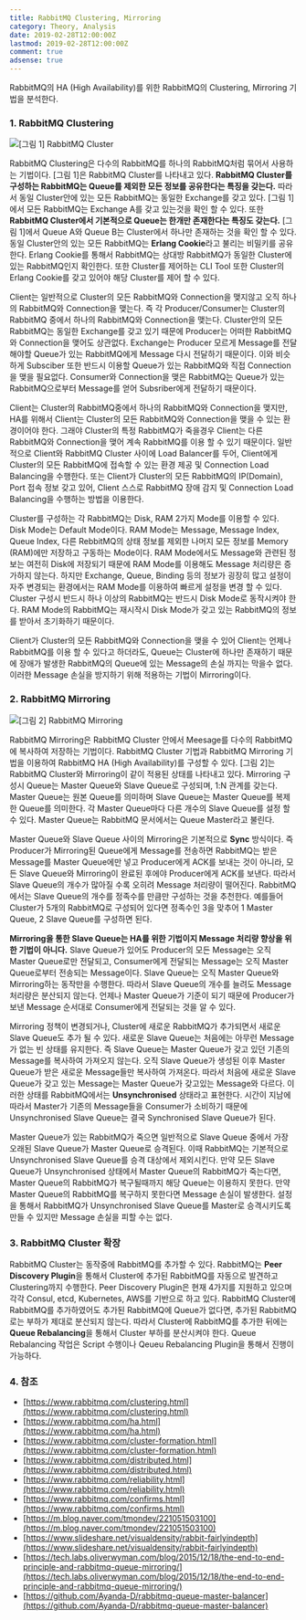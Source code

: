 ```yaml
---
title: RabbitMQ Clustering, Mirroring
category: Theory, Analysis
date: 2019-02-28T12:00:00Z
lastmod: 2019-02-28T12:00:00Z
comment: true
adsense: true
---
```


RabbitMQ의 HA (High Availability)를 위한 RabbitMQ의 Clustering, Mirroring 기법을 분석한다. 

### 1. RabbitMQ Clustering

![[그림 1] RabbitMQ Cluster]({{site.baseurl}}/images/theory_analysis/RabbitMQ_Clustering_Mirroring/Cluster.PNG)

RabbitMQ Clustering은 다수의 RabbitMQ를 하나의 RabbitMQ처럼 묶어서 사용하는 기법이다. [그림 1]은 RabbitMQ Cluster를 나타내고 있다. **RabbitMQ Cluster를 구성하는 RabbitMQ는 Queue를 제외한 모든 정보를 공유한다는 특징을 갖는다.** 따라서 동일 Cluster안에 있는 모든 RabbitMQ는 동일한 Exchange를 갖고 있다. [그림 1]에서 모든 RabbitMQ는 Exchange A를 갖고 있는것을 확인 할 수 있다. 또한 **RabbitMQ Cluster에서 기본적으로 Queue는 한개만 존재한다는 특징도 갖는다.** [그림 1]에서 Queue A와 Queue B는 Cluster에서 하나만 존재하는 것을 확인 할 수 있다. 동일 Cluster안의 있는 모든 RabbitMQ는 **Erlang Cookie**라고 불리는 비밀키를 공유한다. Erlang Cookie를 통해서 RabbitMQ는 상대방 RabbitMQ가 동일한 Cluster에 있는 RabbitMQ인지 확인한다. 또한 Cluster를 제어하는 CLI Tool 또한 Cluster의 Erlang Cookie를 갖고 있어야 해당 Cluster를 제어 할 수 있다.

Client는 일반적으로 Cluster의 모든 RabbitMQ와 Connection을 맺지않고 오직 하나의 RabbitMQ와 Connection을 맺는다. 즉 각 Producer/Consumer는 Cluster의 RabbitMQ 중에서 하나의 RabbitMQ와 Connection을 맺는다. Cluster안의 모든 RabbitMQ는 동일한 Exchange를 갖고 있기 때문에 Producer는 어떠한 RabbitMQ와 Connection을 맺어도 상관없다. Exchange는 Producer 모르게 Message를 전달해야할 Queue가 있는 RabbitMQ에게 Message 다시 전달하기 때문이다. 이와 비슷하게 Subsciber 또한 반드시 이용할 Queue가 있는 RabbitMQ와 직접 Connection을 맺을 필요없다. Consumer와 Connection을 맺은 RabbitMQ는 Queue가 있는 RabbitMQ으로부터 Message를 얻어 Subsriber에게 전달하기 때문이다.

Client는 Cluster의 RabbitMQ중에서 하나의 RabbitMQ와 Connection을 맺지만, HA를 위해서 Client는 Cluster의 모든 RabbitMQ와 Connection을 맺을 수 있는 환경이어야 한다. 그래야 Cluster의 특정 RabbitMQ가 죽을경우 Client는 다른 RabbitMQ와 Connection을 맺어 계속 RabbitMQ를 이용 할 수 있기 때문이다. 일반적으로 Client와 RabbitMQ Cluster 사이에 Load Balancer를 두어, Client에게 Cluster의 모든 RabbitMQ에 접속할 수 있는 환경 제공 및 Connection Load Balancing을 수행한다. 또는 Client가 Cluster의 모든 RabbitMQ의 IP(Domain), Port 접속 정보 갖고 있어, Client 스스로 RabbitMQ 장애 감지 및 Connection Load Balancing을 수행하는 방법을 이용한다.

Cluster를 구성하는 각 RabbitMQ는 Disk, RAM 2가지 Mode를 이용할 수 있다. Disk Mode는 Default Mode이다. RAM Mode는 Message, Message Index, Queue Index, 다른 RebbitMQ의 상태 정보를 제외한 나머지 모든 정보를 Memory (RAM)에만 저장하고 구동하는 Mode이다. RAM Mode에서도 Message와 관련된 정보는 여전히 Disk에 저장되기 때문에 RAM Mode를 이용해도 Message 처리량은 증가하지 않는다. 하지만 Exchange, Queue, Binding 등의 정보가 굉장히 많고 설정이 자주 변경되는 환경에서는 RAM Mode를 이용하여 빠르게 설정을 변경 할 수 있다. Cluster 구성시 반드시 하나 이상의 RabbitMQ는 반드시 Disk Mode로 동작시켜야 한다. RAM Mode의 RabbitMQ는 재시작시 Disk Mode가 갖고 있는 RabbitMQ의 정보를 받아서 초기화하기 때문이다.

Client가 Cluster의 모든 RabbitMQ와 Connection을 맺을 수 있어 Client는 언제나 RabbitMQ를 이용 할 수 있다고 하더라도, Queue는 Cluster에 하나만 존재하기 때문에 장애가 발생한 RabbitMQ의 Queue에 있는 Message의 손실 까지는 막을수 없다. 이러한 Message 손실을 방지하기 위해 적용하는 기법이 Mirroring이다.

### 2. RabbitMQ Mirroring

![[그림 2] RabbitMQ Mirroring]({{site.baseurl}}/images/theory_analysis/RabbitMQ_Clustering_Mirroring/Cluster_Mirroring.PNG)

RabbitMQ Mirroring은 RabbitMQ Cluster 안에서 Meesage를 다수의 RabbitMQ에 복사하여 저장하는 기법이다. RabbitMQ Cluster 기법과 RabbitMQ Mirroring 기법을 이용하여 RabbitMQ HA (High Availability)를 구성할 수 있다. [그림 2]는 RabbitMQ Cluster와 Mirroring이 같이 적용된 상태를 나타내고 있다. Mirroring 구성시 Queue는 Master Queue와 Slave Queue로 구성되며, 1:N 관계를 갖는다. Master Queue는 원본 Queue를 의미하며 Slave Queue는 Master Queue를 복제한 Queue를 의미한다. 각 Master Queue마다 다른 개수의 Slave Queue를 설정 할 수 있다. Master Queue는 RabbitMQ 문서에서는 Queue Master라고 불린다.

Master Queue와 Slave Queue 사이의 Mirroring은 기본적으로 **Sync** 방식이다. 즉 Producer가 Mirroring된 Queue에게 Message를 전송하면 RabbitMQ는 받은 Message를 Master Queue에만 넣고 Producer에게 ACK를 보내는 것이 아니라, 모든 Slave Queue와 Mirroring이 완료된 후에야 Producer에게 ACK를 보낸다. 따라서 Slave Queue의 개수가 많아질 수록 오히려 Message 처리량이 떨어진다. RabbitMQ에서는 Slave Queue의 개수를 정족수를 만큼만 구성하는 것을 추천한다. 예를들어 Cluster가 5개의 RabbitMQ로 구성되어 있다면 정족수인 3을 맞추어 1 Master Queue, 2 Slave Queue를 구성하면 된다.

**Mirroring을 통한 Slave Queue는 HA를 위한 기법이지 Message 처리량 향상을 위한 기법이 아니다.** Slave Queue가 있어도 Producer의 모든 Message는 오직 Master Queue로만 전달되고, Consumer에게 전달되는 Message는 오직 Master Queue로부터 전송되는 Message이다. Slave Queue는 오직 Master Queue와 Mirroring하는 동작만을 수행한다. 따라서 Slave Queue의 개수를 늘려도 Message 처리량은 분산되지 않는다. 언제나 Master Queue가 기준이 되기 때문에 Producer가 보낸 Message 순서대로 Consumer에게 전달되는 것을 알 수 있다.

Mirroring 정책이 변경되거나, Cluster에 새로운 RabbitMQ가 추가되면서 새로운 Slave Queue도 추가 될 수 있다. 새로운 Slave Queue는 처음에는 아무런 Message가 없는 빈 상태를 유지한다. 즉 Slave Queue는 Master Queue가 갖고 있던 기존의 Message를 복사하여 가져오지 않는다. 오직 Slave Queue가 생성된 이후 Master Queue가 받은 새로운 Message들만 복사하여 가져온다. 따라서 처음에 새로운 Slave Queue가 갖고 있는 Message는 Master Queue가 갖고있는 Message와 다르다. 이러한 상태를 RabbitMQ에서는 **Unsynchronised** 상태라고 표현한다. 시간이 지남에 따라서 Master가 기존의 Message들을 Consumer가 소비하기 때문에 Unsynchronised Slave Queue는 결국 Synchronised Slave Queue가 된다.

Master Queue가 있는 RabbitMQ가 죽으면 일반적으로 Slave Queue 중에서 가장 오래된 Slave Queue가 Master Queue로 승격된다. 이때 RabbitMQ는 기본적으로 Unsynchronised Slave Queue를 승격 대상에서 제외시킨다. 만약 모든 Slave Queue가 Unsynchronised 상태에서 Master Queue의 RabbitMQ가 죽는다면, Master Queue의 RabbitMQ가 복구될때까지 해당 Queue는 이용하지 못한다. 만약 Master Queue의 RabbitMQ를 복구하지 못한다면 Message 손실이 발생한다. 설정을 통해서 RabbitMQ가 Unsynchronised Slave Queue를 Master로 승격시키도록 만들 수 있지만 Message 손실을 피할 수는 없다.

### 3. RabbitMQ Cluster 확장

RabbitMQ Cluster는 동작중에 RabbitMQ를 추가할 수 있다. RabbitMQ는 **Peer Discovery Plugin**을 통해서 Cluster에 추가된 RabbitMQ를 자동으로 발견하고 Clustering까지 수행한다. Peer Discovery Plugin은 현재 4가지를 지원하고 있으며 각각 Consul, etcd, Kubernetes, AWS를 기반으로 하고 있다. RabbitMQ Cluster에 RabbitMQ를 추가하였어도 추가된 RabbitMQ에 Queue가 없다면, 추가된 RabbitMQ로는 부하가 제대로 분산되지 않는다. 따라서 Cluster에 RabbitMQ를 추가한 뒤에는 **Queue Rebalancing**을 통해서 Cluster 부하를 분산시켜야 한다. Queue Rebalancing 작업은 Script 수행이나 Qeueu Rebalancing Plugin을 통해서 진행이 가능하다.

### 4. 참조

* [https://www.rabbitmq.com/clustering.html](https://www.rabbitmq.com/clustering.html)
* [https://www.rabbitmq.com/ha.html](https://www.rabbitmq.com/ha.html)
* [https://www.rabbitmq.com/cluster-formation.html](https://www.rabbitmq.com/cluster-formation.html)
* [https://www.rabbitmq.com/distributed.html](https://www.rabbitmq.com/distributed.html)
* [https://www.rabbitmq.com/reliability.html](https://www.rabbitmq.com/reliability.html)
* [https://www.rabbitmq.com/confirms.html](https://www.rabbitmq.com/confirms.html)
* [https://m.blog.naver.com/tmondev/221051503100](https://m.blog.naver.com/tmondev/221051503100)
* [https://www.slideshare.net/visualdensity/rabbit-fairlyindepth](https://www.slideshare.net/visualdensity/rabbit-fairlyindepth)
* [https://tech.labs.oliverwyman.com/blog/2015/12/18/the-end-to-end-principle-and-rabbitmq-queue-mirroring/](https://tech.labs.oliverwyman.com/blog/2015/12/18/the-end-to-end-principle-and-rabbitmq-queue-mirroring/)
* [https://github.com/Ayanda-D/rabbitmq-queue-master-balancer](https://github.com/Ayanda-D/rabbitmq-queue-master-balancer)
